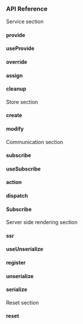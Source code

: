 ### API Reference

Service section

#### provide

#### useProvide

#### override

#### assign

#### cleanup

Store section

#### create

#### modify

Communication section

#### subscribe

#### useSubscribe

#### action

#### dispatch

#### Subscribe

Server side rendering section

#### ssr

#### useUnserialize

#### register

#### unserialize

#### serialize

Reset section

#### reset




